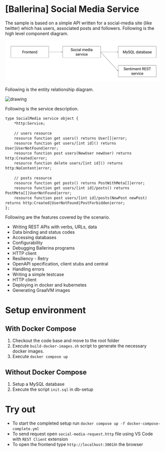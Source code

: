 # [Ballerina] Social Media Service

The sample is based on a simple API written for a social-media site (like twitter) which has users, associated posts and followers. Following is the high level component diagram.

<img src="diagram.jpg" alt="drawing" width='500'/>

Following is the entity relationship diagram.

<img src="er.png" alt="drawing" width='700'/>

Following is the service description.

```ballerina
type SocialMedia service object {
    *http:Service;

    // users resource
    resource function get users() returns User[]|error;
    resource function get users/[int id]() returns User|UserNotFound|error;
    resource function post users(NewUser newUser) returns http:Created|error;
    resource function delete users/[int id]() returns http:NoContent|error;

    // posts resource
    resource function get posts() returns PostWithMeta[]|error;
    resource function get users/[int id]/posts() returns PostMeta[]|UserNotFound|error;
    resource function post users/[int id]/posts(NewPost newPost) returns http:Created|UserNotFound|PostForbidden|error;
};
```

Following are the features covered by the scenario.

- Writing REST APIs with verbs, URLs, data 
- Data binding and status codes
- Accessing databases
- Configurability
- Debugging Ballerina programs
- HTTP client
- Resiliency - Retry
- OpenAPI specification, client stubs and central
- Handling errors
- Writing a simple testcase
- HTTP client
- Deploying in docker and kubernetes
- Generating GraalVM images

# Setup environment

## With Docker Compose
1. Checkout the code base and move to the root folder
2. Execute `build-docker-images.sh` script to generate the necessary docker images.
3. Execute `docker compose up`

## Without Docker Compose

1. Setup a MySQL database
2. Execute the script `init.sql` in db-setup

# Try out
- To start the completed setup run `docker compose up -f docker-compose-complete.yml`
- To send request open `social-media-request.http` file using VS Code with `REST Client` extension
- To open the frontend type `http://localhost:3001`in the browser